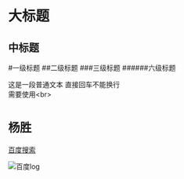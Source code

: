 大标题
=
中标题
----
#一级标题
##二级标题
###三级标题
######六级标题


这是一段普通文本
直接回车不能换行<br>
需要使用\<br>


`杨胜`
=

[百度搜索](http://www.baidu.com "悬停显示")


![](http://www.baidu.com/img/bdlogo.gif "百度log")
